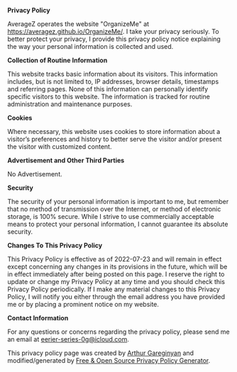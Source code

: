 **Privacy Policy**

AverageZ operates the website "OrganizeMe" at https://averagez.github.io/OrganizeMe/. I take your privacy seriously. To better protect your privacy, I provide this privacy policy notice explaining the way your personal information is collected and used.

**Collection of Routine Information**

This website tracks basic information about its visitors. This information includes, but is not limited to, IP addresses, browser details, timestamps and referring pages. None of this information can personally identify specific visitors to this website. The information is tracked for routine administration and maintenance purposes.

**Cookies**

Where necessary, this website uses cookies to store information about a visitor’s preferences and history to better serve the visitor and/or present the visitor with customized content.

**Advertisement and Other Third Parties**

No Advertisement.

**Security**

The security of your personal information is important to me, but remember that no method of transmission over the Internet, or method of electronic storage, is 100% secure. While I strive to use commercially acceptable means to protect your personal information, I cannot guarantee its absolute security.

**Changes To This Privacy Policy**

This Privacy Policy is effective as of 2022-07-23 and will remain in effect except concerning any changes in its provisions in the future, which will be in effect immediately after being posted on this page. I reserve the right to update or change my Privacy Policy at any time and you should check this Privacy Policy periodically. If I make any material changes to this Privacy Policy, I will notify you either through the email address you have provided me or by placing a prominent notice on my website.

**Contact Information**

For any questions or concerns regarding the privacy policy, please send me an email at eerier-series-0g@icloud.com.

This privacy policy page was created by [Arthur Gareginyan](https://github.com/ArthurGareginyan/privacy-policy-template/) and modified/generated by [Free & Open Source Privacy Policy Generator](https://free-privacy-policy-generator.digitalmalayali.in/).

